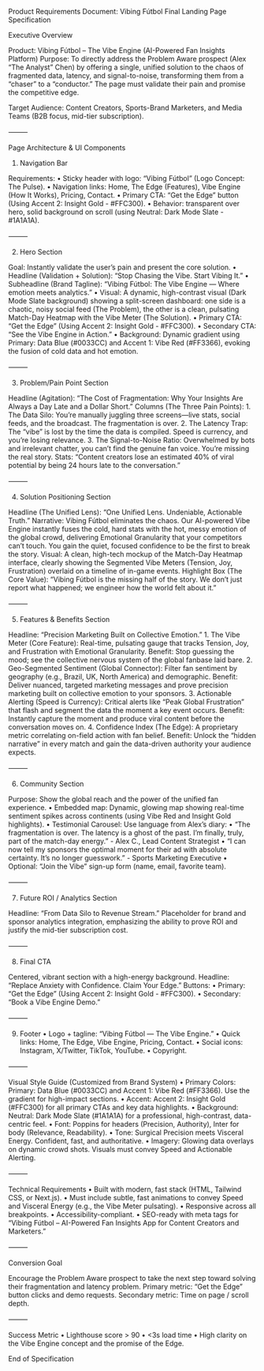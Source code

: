 Product Requirements Document: Vibing Fútbol Final Landing Page Specification

Executive Overview

Product: Vibing Fútbol – The Vibe Engine (AI-Powered Fan Insights Platform)
Purpose: To directly address the Problem Aware prospect (Alex “The Analyst” Chen) by offering a single, unified solution to the chaos of fragmented data, latency, and signal-to-noise, transforming them from a “chaser” to a “conductor.” The page must validate their pain and promise the competitive edge.

Target Audience: Content Creators, Sports-Brand Marketers, and Media Teams (B2B focus, mid-tier subscription).

⸻

Page Architecture & UI Components

1. Navigation Bar

Requirements:
	•	Sticky header with logo: “Vibing Fútbol” (Logo Concept: The Pulse).
	•	Navigation links: Home, The Edge (Features), Vibe Engine (How It Works), Pricing, Contact.
	•	Primary CTA: “Get the Edge” button (Using Accent 2: Insight Gold - #FFC300).
	•	Behavior: transparent over hero, solid background on scroll (using Neutral: Dark Mode Slate - #1A1A1A).

⸻

2. Hero Section

Goal: Instantly validate the user’s pain and present the core solution.
	•	Headline (Validation + Solution): “Stop Chasing the Vibe. Start Vibing It.”
	•	Subheadline (Brand Tagline): “Vibing Fútbol: The Vibe Engine — Where emotion meets analytics.”
	•	Visual: A dynamic, high-contrast visual (Dark Mode Slate background) showing a split-screen dashboard: one side is a chaotic, noisy social feed (The Problem), the other is a clean, pulsating Match-Day Heatmap with the Vibe Meter (The Solution).
	•	Primary CTA: “Get the Edge” (Using Accent 2: Insight Gold - #FFC300).
	•	Secondary CTA: “See the Vibe Engine in Action.”
	•	Background: Dynamic gradient using Primary: Data Blue (#0033CC) and Accent 1: Vibe Red (#FF3366), evoking the fusion of cold data and hot emotion.

⸻

3. Problem/Pain Point Section

Headline (Agitation): “The Cost of Fragmentation: Why Your Insights Are Always a Day Late and a Dollar Short.”
Columns (The Three Pain Points):
	1.	The Data Silo: You’re manually juggling three screens—live stats, social feeds, and the broadcast. The fragmentation is over.
	2.	The Latency Trap: The “vibe” is lost by the time the data is compiled. Speed is currency, and you’re losing relevance.
	3.	The Signal-to-Noise Ratio: Overwhelmed by bots and irrelevant chatter, you can’t find the genuine fan voice. You’re missing the real story.
Stats: “Content creators lose an estimated 40% of viral potential by being 24 hours late to the conversation.”

⸻

4. Solution Positioning Section

Headline (The Unified Lens): “One Unified Lens. Undeniable, Actionable Truth.”
Narrative:
Vibing Fútbol eliminates the chaos. Our AI-powered Vibe Engine instantly fuses the cold, hard stats with the hot, messy emotion of the global crowd, delivering Emotional Granularity that your competitors can’t touch. You gain the quiet, focused confidence to be the first to break the story.
Visual: A clean, high-tech mockup of the Match-Day Heatmap interface, clearly showing the Segmented Vibe Meters (Tension, Joy, Frustration) overlaid on a timeline of in-game events.
Highlight Box (The Core Value): “Vibing Fútbol is the missing half of the story. We don’t just report what happened; we engineer how the world felt about it.”

⸻

5. Features & Benefits Section

Headline: “Precision Marketing Built on Collective Emotion.”
	1.	The Vibe Meter (Core Feature): Real-time, pulsating gauge that tracks Tension, Joy, and Frustration with Emotional Granularity. Benefit: Stop guessing the mood; see the collective nervous system of the global fanbase laid bare.
	2.	Geo-Segmented Sentiment (Global Connector): Filter fan sentiment by geography (e.g., Brazil, UK, North America) and demographic. Benefit: Deliver nuanced, targeted marketing messages and prove precision marketing built on collective emotion to your sponsors.
	3.	Actionable Alerting (Speed is Currency): Critical alerts like “Peak Global Frustration” that flash and segment the data the moment a key event occurs. Benefit: Instantly capture the moment and produce viral content before the conversation moves on.
	4.	Confidence Index (The Edge): A proprietary metric correlating on-field action with fan belief. Benefit: Unlock the “hidden narrative” in every match and gain the data-driven authority your audience expects.

⸻

6. Community Section

Purpose: Show the global reach and the power of the unified fan experience.
	•	Embedded map: Dynamic, glowing map showing real-time sentiment spikes across continents (using Vibe Red and Insight Gold highlights).
	•	Testimonial Carousel: Use language from Alex’s diary:
	•	“The fragmentation is over. The latency is a ghost of the past. I’m finally, truly, part of the match-day energy.” - Alex C., Lead Content Strategist
	•	“I can now tell my sponsors the optimal moment for their ad with absolute certainty. It’s no longer guesswork.” - Sports Marketing Executive
	•	Optional: “Join the Vibe” sign-up form (name, email, favorite team).

⸻

7. Future ROI / Analytics Section

Headline: “From Data Silo to Revenue Stream.”
Placeholder for brand and sponsor analytics integration, emphasizing the ability to prove ROI and justify the mid-tier subscription cost.

⸻

8. Final CTA

Centered, vibrant section with a high-energy background.
Headline: “Replace Anxiety with Confidence. Claim Your Edge.”
Buttons:
	•	Primary: “Get the Edge” (Using Accent 2: Insight Gold - #FFC300).
	•	Secondary: “Book a Vibe Engine Demo.”

⸻

9. Footer
	•	Logo + tagline: “Vibing Fútbol — The Vibe Engine.”
	•	Quick links: Home, The Edge, Vibe Engine, Pricing, Contact.
	•	Social icons: Instagram, X/Twitter, TikTok, YouTube.
	•	Copyright.

⸻

Visual Style Guide (Customized from Brand System)
	•	Primary Colors: Primary: Data Blue (#0033CC) and Accent 1: Vibe Red (#FF3366). Use the gradient for high-impact sections.
	•	Accent: Accent 2: Insight Gold (#FFC300) for all primary CTAs and key data highlights.
	•	Background: Neutral: Dark Mode Slate (#1A1A1A) for a professional, high-contrast, data-centric feel.
	•	Font: Poppins for headers (Precision, Authority), Inter for body (Relevance, Readability).
	•	Tone: Surgical Precision meets Visceral Energy. Confident, fast, and authoritative.
	•	Imagery: Glowing data overlays on dynamic crowd shots. Visuals must convey Speed and Actionable Alerting.

⸻

Technical Requirements
	•	Built with modern, fast stack (HTML, Tailwind CSS, or Next.js).
	•	Must include subtle, fast animations to convey Speed and Visceral Energy (e.g., the Vibe Meter pulsating).
	•	Responsive across all breakpoints.
	•	Accessibility-compliant.
	•	SEO-ready with meta tags for “Vibing Fútbol – AI-Powered Fan Insights App for Content Creators and Marketers.”

⸻

Conversion Goal

Encourage the Problem Aware prospect to take the next step toward solving their fragmentation and latency problem.
Primary metric: “Get the Edge” button clicks and demo requests.
Secondary metric: Time on page / scroll depth.

⸻

Success Metric
	•	Lighthouse score > 90
	•	<3s load time
	•	High clarity on the Vibe Engine concept and the promise of the Edge.

End of Specification
